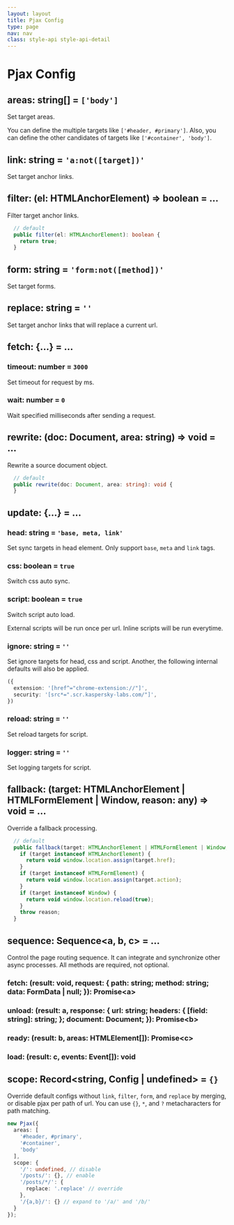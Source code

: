 ```yaml
---
layout: layout
title: Pjax Config
type: page
nav: nav
class: style-api style-api-detail
---
```


# Pjax Config

## areas: string[] = `['body']`

Set target areas.

You can define the multiple targets like `['#header, #primary']`.
Also, you can define the other candidates of targets like `['#container', 'body']`. 

## link: string = `'a:not([target])'`

Set target anchor links.

## filter: (el: HTMLAnchorElement) => boolean = ...

Filter target anchor links.

```ts
  // default
  public filter(el: HTMLAnchorElement): boolean {
    return true;
  }
```

## form: string = `'form:not([method])'`

Set target forms.

## replace: string = `''`

Set target anchor links that will replace a current url.

## fetch: {...} = ...

### timeout: number = `3000`

Set timeout for request by ms.

### wait: number = `0`

Wait specified milliseconds after sending a request.

## rewrite: (doc: Document, area: string) => void = ...

Rewrite a source document object.

```ts
  // default
  public rewrite(doc: Document, area: string): void {
  }
```

## update: {...} = ...

### head: string = `'base, meta, link'`

Set sync targets in head element. Only support `base`, `meta` and `link` tags.

### css: boolean = `true`

Switch css auto sync.

### script: boolean = `true`

Switch script auto load.

External scripts will be run once per url.
Inline scripts will be run everytime.

### ignore: string = `''`

Set ignore targets for head, css and script.
Another, the following internal defaults will also be applied.

```ts
({
  extension: '[href^="chrome-extension://"]',
  security: '[src*=".scr.kaspersky-labs.com/"]',
})
```

### reload: string = `''`

Set reload targets for script.

### logger: string = `''`

Set logging targets for script.

## fallback: (target: HTMLAnchorElement | HTMLFormElement | Window, reason: any) => void = ...

Override a fallback processing.

```ts
  // default
  public fallback(target: HTMLAnchorElement | HTMLFormElement | Window, reason: any): void {
    if (target instanceof HTMLAnchorElement) {
      return void window.location.assign(target.href);
    }
    if (target instanceof HTMLFormElement) {
      return void window.location.assign(target.action);
    }
    if (target instanceof Window) {
      return void window.location.reload(true);
    }
    throw reason;
  }
```

## sequence: Sequence<a, b, c> = ...

Control the page routing sequence.
It can integrate and synchronize other async processes.
All methods are required, not optional.

### fetch: (result: void, request: { path: string; method: string; data: FormData | null; }): Promise\<a>

### unload: (result: a, response: { url: string; headers: { [field: string]: string; }; document: Document; }): Promise\<b>

### ready: (result: b, areas: HTMLElement[]): Promise\<c>

### load: (result: c, events: Event[]): void

## scope: Record<string, Config | undefined> = `{}`

Override default configs without `link`, `filter`, `form`, and `replace` by merging, or disable pjax per path of url.
You can use `{}`, `*`, and `?` metacharacters for path matching.

```ts
new Pjax({
  areas: [
    '#header, #primary',
    '#container',
    'body'
  ],
  scope: {
    '/': undefined, // disable
    '/posts/': {}, // enable
    '/posts/*/': {
      replace: '.replace' // override
    },
    '/{a,b}/': {} // expand to '/a/' and '/b/'
  }
});
```
